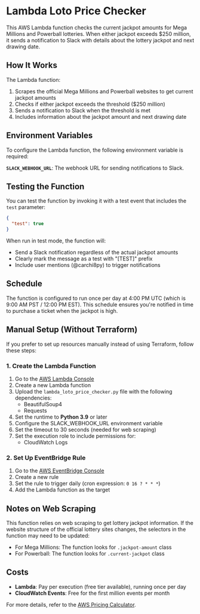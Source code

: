 # Lambda Loto Price Checker

This AWS Lambda function checks the current jackpot amounts for Mega Millions and Powerball lotteries. When either jackpot exceeds $250 million, it sends a notification to Slack with details about the lottery jackpot and next drawing date.

## How It Works

The Lambda function:
1. Scrapes the official Mega Millions and Powerball websites to get current jackpot amounts
2. Checks if either jackpot exceeds the threshold ($250 million)
3. Sends a notification to Slack when the threshold is met
4. Includes information about the jackpot amount and next drawing date

## Environment Variables

To configure the Lambda function, the following environment variable is required:

**`SLACK_WEBHOOK_URL`**: The webhook URL for sending notifications to Slack.

## Testing the Function

You can test the function by invoking it with a test event that includes the `test` parameter:

```json
{
  "test": true
}
```

When run in test mode, the function will:
- Send a Slack notification regardless of the actual jackpot amounts
- Clearly mark the message as a test with "[TEST]" prefix
- Include user mentions (@carchi8py) to trigger notifications

## Schedule

The function is configured to run once per day at 4:00 PM UTC (which is 9:00 AM PST / 12:00 PM EST). This schedule ensures you're notified in time to purchase a ticket when the jackpot is high.

## Manual Setup (Without Terraform)

If you prefer to set up resources manually instead of using Terraform, follow these steps:

### 1. Create the Lambda Function
1. Go to the [AWS Lambda Console](https://console.aws.amazon.com/lambda/)
2. Create a new Lambda function
3. Upload the `lambda_loto_price_checker.py` file with the following dependencies:
   - BeautifulSoup4
   - Requests
4. Set the runtime to **Python 3.9** or later
5. Configure the SLACK_WEBHOOK_URL environment variable
6. Set the timeout to 30 seconds (needed for web scraping)
7. Set the execution role to include permissions for:
   - CloudWatch Logs

### 2. Set Up EventBridge Rule
1. Go to the [AWS EventBridge Console](https://console.aws.amazon.com/events/)
2. Create a new rule
3. Set the rule to trigger daily (cron expression: `0 16 ? * * *`)
4. Add the Lambda function as the target

## Notes on Web Scraping

This function relies on web scraping to get lottery jackpot information. If the website structure of the official lottery sites changes, the selectors in the function may need to be updated:

- For Mega Millions: The function looks for `.jackpot-amount` class
- For Powerball: The function looks for `.current-jackpot` class

## Costs

- **Lambda**: Pay per execution (free tier available), running once per day
- **CloudWatch Events**: Free for the first million events per month

For more details, refer to the [AWS Pricing Calculator](https://calculator.aws/).